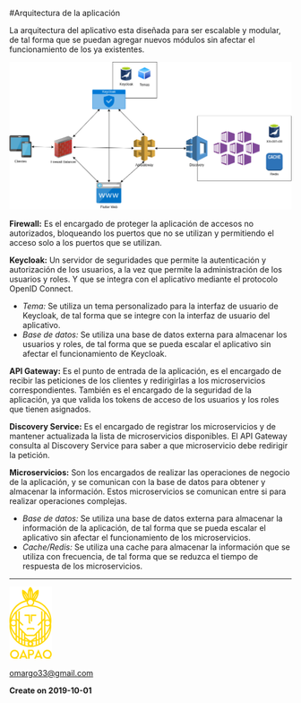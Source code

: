 #Arquitectura de la aplicación

La arquitectura del aplicativo esta diseñada para ser escalable y modular, de tal forma que se puedan agregar nuevos módulos sin afectar el funcionamiento de los ya existentes. 

![Diagrama de arquitectura](documentacion/diagrama.png)

**Firewall:** Es el encargado de proteger la aplicación de accesos no autorizados, bloqueando los puertos que no se utilizan y permitiendo el acceso solo a los puertos que se utilizan.

**Keycloak:** Un servidor de seguridades que permite la autenticación y autorización de los usuarios, a la vez que permite la administración de los usuarios y roles. Y que se integra con el aplicativo mediante el protocolo OpenID Connect.
- *Tema:* Se utiliza un tema personalizado para la interfaz de usuario de Keycloak, de tal forma que se integre con la interfaz de usuario del aplicativo.
- *Base de datos:* Se utiliza una base de datos externa para almacenar los usuarios y roles, de tal forma que se pueda escalar el aplicativo sin afectar el funcionamiento de Keycloak.

**API Gateway:** Es el punto de entrada de la aplicación, es el encargado de recibir las peticiones de los clientes y redirigirlas a los microservicios correspondientes. También es el encargado de la seguridad de la aplicación, ya que valida los tokens de acceso de los usuarios y los roles que tienen asignados.

**Discovery Service:** Es el encargado de registrar los microservicios y de mantener actualizada la lista de microservicios disponibles. El API Gateway consulta al Discovery Service para saber a que microservicio debe redirigir la petición.

**Microservicios:** Son los encargados de realizar las operaciones de negocio de la aplicación, y se comunican con la base de datos para obtener y almacenar la información. Estos microservicios se comunican entre si para realizar operaciones complejas.
- *Base de datos:* Se utiliza una base de datos externa para almacenar la información de la aplicación, de tal forma que se pueda escalar el aplicativo sin afectar el funcionamiento de los microservicios.
- *Cache/Redis:* Se utiliza una cache para almacenar la información que se utiliza con frecuencia, de tal forma que se reduzca el tiempo de respuesta de los microservicios.

---
![logo](documentacion/logo.png)

<omargo33@gmail.com>

**Create on 2019-10-01**